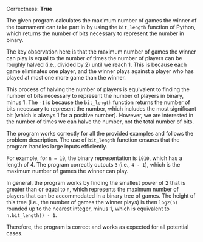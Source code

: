 Correctness: **True**

The given program calculates the maximum number of games the winner of the tournament can take part in by using the `bit_length` function of Python, which returns the number of bits necessary to represent the number in binary. 

The key observation here is that the maximum number of games the winner can play is equal to the number of times the number of players can be roughly halved (i.e., divided by 2) until we reach 1. This is because each game eliminates one player, and the winner plays against a player who has played at most one more game than the winner.

This process of halving the number of players is equivalent to finding the number of bits necessary to represent the number of players in binary, minus 1. The `-1` is because the `bit_length` function returns the number of bits necessary to represent the number, which includes the most significant bit (which is always 1 for a positive number). However, we are interested in the number of times we can halve the number, not the total number of bits.

The program works correctly for all the provided examples and follows the problem description. The use of `bit_length` function ensures that the program handles large inputs efficiently. 

For example, for `n = 10`, the binary representation is `1010`, which has a length of 4. The program correctly outputs `3` (i.e., `4 - 1`), which is the maximum number of games the winner can play. 

In general, the program works by finding the smallest power of 2 that is greater than or equal to `n`, which represents the maximum number of players that can be accommodated in a binary tree of games. The height of this tree (i.e., the number of games the winner plays) is then `log2(n)` rounded up to the nearest integer, minus 1, which is equivalent to `n.bit_length() - 1`. 

Therefore, the program is correct and works as expected for all potential cases.